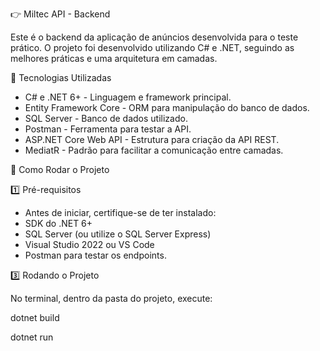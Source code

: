 👉 Miltec API - Backend

Este é o backend da aplicação de anúncios desenvolvida para o teste prático. 
O projeto foi desenvolvido utilizando C# e .NET, seguindo as melhores práticas e uma arquitetura em camadas.

📌 Tecnologias Utilizadas

- C# e .NET 6+ - Linguagem e framework principal.
- Entity Framework Core - ORM para manipulação do banco de dados.
- SQL Server - Banco de dados utilizado.
- Postman - Ferramenta para testar a API.
- ASP.NET Core Web API - Estrutura para criação da API REST.
- MediatR - Padrão para facilitar a comunicação entre camadas.

🚀 Como Rodar o Projeto

1️⃣ Pré-requisitos
- Antes de iniciar, certifique-se de ter instalado:
- SDK do .NET 6+
- SQL Server (ou utilize o SQL Server Express)
- Visual Studio 2022 ou VS Code
- Postman para testar os endpoints.

3️⃣ Rodando o Projeto

No terminal, dentro da pasta do projeto, execute:

dotnet build


dotnet run




